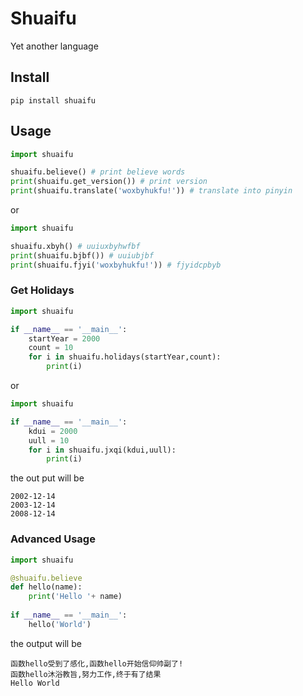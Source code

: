 # Shuaifu
Yet another language

## Install

```shell
pip install shuaifu
```

## Usage

```python
import shuaifu

shuaifu.believe() # print believe words 
print(shuaifu.get_version()) # print version
print(shuaifu.translate('woxbyhukfu!')) # translate into pinyin
```

or

```python
import shuaifu

shuaifu.xbyh() # uuiuxbyhwfbf
print(shuaifu.bjbf()) # uuiubjbf
print(shuaifu.fjyi('woxbyhukfu!')) # fjyidcpbyb
```

### Get Holidays

```python
import shuaifu

if __name__ == '__main__':
    startYear = 2000
    count = 10
    for i in shuaifu.holidays(startYear,count):
        print(i)
```

or

```python
import shuaifu

if __name__ == '__main__':
    kdui = 2000
    uull = 10
    for i in shuaifu.jxqi(kdui,uull):
        print(i)
```

the out put will be

```text
2002-12-14
2003-12-14
2008-12-14
```

### Advanced Usage

```python
import shuaifu

@shuaifu.believe
def hello(name):
    print('Hello '+ name)
    
if __name__ == '__main__':
    hello('World')
```

the output will be

```text
函数hello受到了感化,函数hello开始信仰帅副了!
函数hello沐浴教旨,努力工作,终于有了结果
Hello World
```